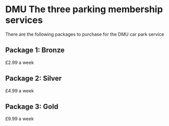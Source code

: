 # DMU The three parking membership services

There are the following packages to purchase for the DMU car park service

## Package 1: Bronze

£2.99 a week

## Package 2: Silver

£4.99 a week

## Package 3: Gold

£9.99 a week 

